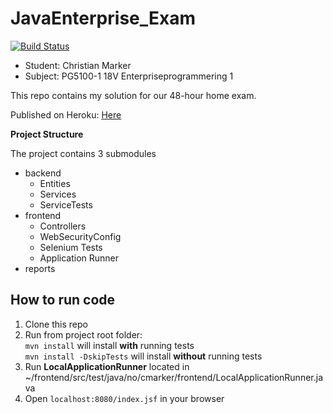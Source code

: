 # JavaEnterprise_Exam

[![Build Status](https://travis-ci.com/MiniMarker/JavaEnterprise_Exam.svg?token=63V1sLhHsu3poeGMykFw&branch=master)](https://travis-ci.com/MiniMarker/JavaEnterprise_Exam)

* Student: Christian Marker
* Subject: PG5100-1 18V Enterpriseprogrammering 1

This repo contains my solution for our 48-hour home exam.

Published on Heroku: [Here](https://lit-headland-29494.herokuapp.com/)

**Project Structure**

The project contains 3 submodules
* backend
    * Entities
    * Services
    * ServiceTests
* frontend
    * Controllers
    * WebSecurityConfig
    * Selenium Tests
    * Application Runner
* reports

## How to run code

1. Clone this repo
2. Run from project root folder: 
<br/> ```mvn install``` will install **with** running tests
<br/> ```mvn install -DskipTests``` will install **without** running tests
3. Run **LocalApplicationRunner** located in ~/frontend/src/test/java/no/cmarker/frontend/LocalApplicationRunner.java
4. Open ```localhost:8080/index.jsf``` in your browser